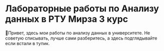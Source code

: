 # Лабораторные работы по Анализу данных в РТУ Мирза 3 курс
👋Привет, здесь мои работы по анализу данных в университете. Не советую списывать, лучше сами разберитесь, а здесь подглядывайте если встали в тупик.
